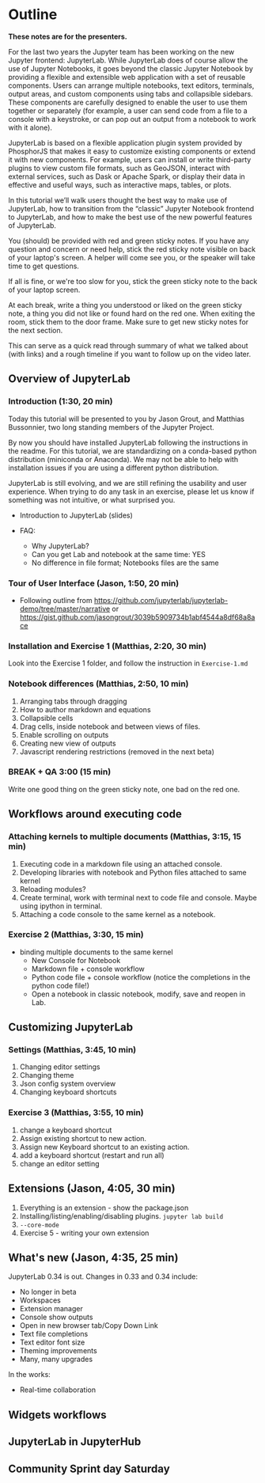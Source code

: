 # Outline

**These notes are for the presenters.**

For the last two years the Jupyter team has been working on the new Jupyter
frontend: JupyterLab. While JupyterLab does of course allow the use of Jupyter
Notebooks, it goes beyond the classic Jupyter Notebook by providing a flexible
and extensible web application with a set of reusable components. Users can
arrange multiple notebooks, text editors, terminals, output areas, and custom
components using tabs and collapsible sidebars. These components are carefully
designed to enable the user to use them together or separately (for example, a
user can send code from a file to a console with a keystroke, or can pop out an
output from a notebook to work with it alone).

JupyterLab is based on a flexible application plugin system provided by
PhosphorJS that makes it easy to customize existing components or extend it
with new components. For example, users can install or write third-party
plugins to view custom file formats, such as GeoJSON, interact with external
services, such as Dask or Apache Spark, or display their data in effective and
useful ways, such as interactive maps, tables, or plots.

In this tutorial we’ll walk users thought the best way to make use of
JupyterLab, how to transition from the “classic” Jupyter Notebook frontend to
JupyterLab, and how to make the best use of the new powerful features of
JupyterLab.

You (should) be provided with red and green sticky notes. If you have any
question and concern or need help, stick the red sticky note visible on back of
your laptop's screen. A helper will come see you, or the speaker will take time
to get questions.

If all is fine, or we're too slow for you, stick the green sticky note to the
back of your laptop screen.

At each break, write a thing you understood or liked on the green sticky note,
a thing you did not like or found hard on the red one. When exiting the room,
stick them to the door frame. Make sure to get new sticky notes for the next
section.

This can serve as a quick read through summary of what we talked about (with
links) and a rough timeline if you want to follow up on the video later.

## Overview of JupyterLab

### Introduction (1:30, 20 min)

Today this tutorial will be presented to you by Jason Grout, and Matthias
Bussonnier, two long standing members of the Jupyter Project.

By now you should have installed JupyterLab following the instructions in the
readme. For this tutorial, we are standardizing on a conda-based python
distribution (miniconda or Anaconda). We may not be able to help with
installation issues if you are using a different python distribution.

JupyterLab is still evolving, and we are still refining the usability and user
experience. When trying to do any task in an exercise, please let us know if
something was not intuitive, or what surprised you.

- Introduction to JupyterLab (slides)

- FAQ:
  - Why JupyterLab?
  - Can you get Lab and notebook at the same time: YES
  - No difference in file format; Notebooks files are the same

### Tour of User Interface (Jason, 1:50, 20 min)
- Following outline from https://github.com/jupyterlab/jupyterlab-demo/tree/master/narrative or https://gist.github.com/jasongrout/3039b5909734b1abf4544a8df68a8ace

### Installation and Exercise 1 (Matthias, 2:20, 30 min)

Look into the Exercise 1 folder, and follow the instruction in `Exercise-1.md`

### Notebook differences (Matthias, 2:50, 10 min)

1. Arranging tabs through dragging
2. How to author markdown and equations
3. Collapsible cells
4. Drag cells, inside notebook and between views of files.
5. Enable scrolling on outputs
6. Creating new view of outputs
7. Javascript rendering restrictions (removed in the next beta)

### BREAK + QA 3:00 (15 min)

Write one good thing on the green sticky note, one bad on the red one.

## Workflows around executing code

### Attaching kernels to multiple documents (Matthias, 3:15, 15 min)

1. Executing code in a markdown file using an attached console.
2. Developing libraries with notebook and Python files attached to same kernel
3. Reloading modules?
4. Create terminal, work with terminal next to code file and console. Maybe using ipython in terminal.
5. Attaching a code console to the same kernel as a notebook.

### Exercise 2 (Matthias, 3:30, 15 min)

- binding multiple documents to the same kernel
  - New Console for Notebook
  - Markdown file + console workflow
  - Python code file + console workflow (notice the completions in the python code file!)
  - Open a notebook in classic notebook, modify, save and reopen in Lab.

## Customizing JupyterLab

### Settings (Matthias, 3:45, 10 min)

  1. Changing editor settings
  2. Changing theme
  3. Json config system overview
  4. Changing keyboard shortcuts

### Exercise 3 (Matthias, 3:55, 10 min)
1. change a keyboard shortcut
  1. Assign existing shortcut to new action.
  2. Assign new Keyboard shortcut to an existing action.
2. add a keyboard shortcut (restart and run all)
3. change an editor setting

## Extensions (Jason, 4:05, 30 min)

1. Everything is an extension - show the package.json
2. Installing/listing/enabling/disabling plugins. `jupyter lab build`
3. `--core-mode`
4. Exercise 5 - writing your own extension

## What's new (Jason, 4:35, 25 min)

JupyterLab 0.34 is out. Changes in 0.33 and 0.34 include:
- No longer in beta
- Workspaces
- Extension manager
- Console show outputs
- Open in new browser tab/Copy Down Link
- Text file completions
- Text editor font size
- Theming improvements
- Many, many upgrades

In the works:
- Real-time collaboration

## Widgets workflows

## JupyterLab in JupyterHub
## Community Sprint day Saturday
